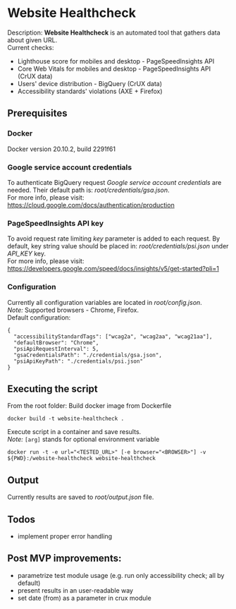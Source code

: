 # Website Healthcheck
Description: **Website Healthcheck** is an automated tool that gathers data about given URL.<br>
Current checks:
- Lighthouse score for mobiles and desktop - PageSpeedInsights API
- Core Web Vitals for mobiles and desktop - PageSpeedInsights API (CrUX data)
- Users' device distribution - BigQuery (CrUX data)
- Accessibility standards' violations (AXE + Firefox)

## Prerequisites
### Docker
Docker version 20.10.2, build 2291f61

### Google service account credentials
To authenticate BigQuery request *Google service account credentials* are needed. Their default path is: *root/credentials/gsa.json*.<br>
For more info, please visit: https://cloud.google.com/docs/authentication/production

### PageSpeedInsights API key
To avoid request rate limiting *key* parameter is added to each request. By default, key string value should be placed in: *root/credentials/psi.json* under *API_KEY* key.<br>
For more info, please visit: https://developers.google.com/speed/docs/insights/v5/get-started?pli=1

### Configuration
Currently all configuration variables are located in *root/config.json*.<br>
*Note:* Supported browsers - Chrome, Firefox.<br>
Default configuration:
```
{
  "accessibilityStandardTags": ["wcag2a", "wcag2aa", "wcag21aa"],
  "defaultBrowser": "Chrome",
  "psiApiRequestInterval": 5,
  "gsaCredentialsPath": "./credentials/gsa.json",
  "psiApiKeyPath": "./credentials/psi.json"
}
```

## Executing the script
From the root folder:
Build docker image from Dockerfile
```
docker build -t website-healthcheck .
```
Execute script in a container and save results.<br>
*Note:* `[arg]` stands for optional environment variable
```
docker run -t -e url="<TESTED_URL>" [-e browser="<BROWSER>"] -v ${PWD}:/website-healthcheck website-healthcheck
```

## Output
Currently results are saved to *root/output.json* file.

## Todos
- implement proper error handling

## Post MVP improvements:
- parametrize test module usage (e.g. run only accessibility check; all by default)
- present results in an user-readable way
- set date (from) as a parameter in crux module